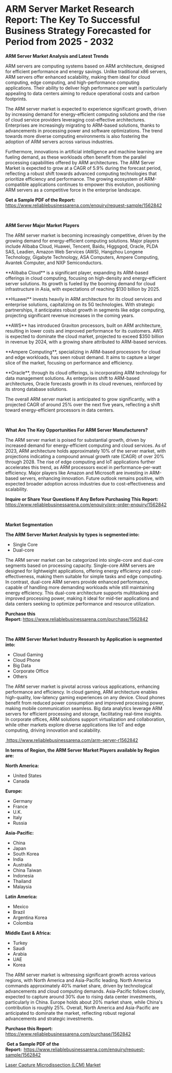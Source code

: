 <p><h1>ARM Server Market Research Report: The Key To Successful Business Strategy Forecasted for Period from 2025 - 2032</h1></p><p><strong>ARM Server Market Analysis and Latest Trends</strong></p>
<p><p>ARM servers are computing systems based on ARM architecture, designed for efficient performance and energy savings. Unlike traditional x86 servers, ARM servers offer enhanced scalability, making them ideal for cloud computing, edge computing, and high-performance computing applications. Their ability to deliver high performance per watt is particularly appealing to data centers aiming to reduce operational costs and carbon footprints.</p><p>The ARM server market is expected to experience significant growth, driven by increasing demand for energy-efficient computing solutions and the rise of cloud service providers leveraging cost-effective architectures. Enterprises are increasingly migrating to ARM-based solutions, thanks to advancements in processing power and software optimizations. The trend towards more diverse computing environments is also fostering the adoption of ARM servers across various industries.</p><p>Furthermore, innovations in artificial intelligence and machine learning are fueling demand, as these workloads often benefit from the parallel processing capabilities offered by ARM architectures. The ARM Server Market is expected to grow at a CAGR of 5.9% during the forecast period, reflecting a robust shift towards advanced computing technologies that prioritize efficiency and performance. The growing ecosystem of ARM-compatible applications continues to empower this evolution, positioning ARM servers as a competitive force in the enterprise landscape.</p></p>
<p><strong>Get a Sample PDF of the Report:&nbsp;</strong> <a href="https://www.reliablebusinessarena.com/enquiry/request-sample/1562842?utm_campaign=2630&utm_medium=2&utm_source=Github&utm_content=ia&utm_term=09032025&utm_id=arm-server">https://www.reliablebusinessarena.com/enquiry/request-sample/1562842</a></p>
<p>&nbsp;</p>
<p><strong>ARM Server Major Market Players</strong></p>
<p><p>The ARM server market is becoming increasingly competitive, driven by the growing demand for energy-efficient computing solutions. Major players include Alibaba Cloud, Huawei, Tencent, Baidu, Higgsgod, Oracle, PLDA SAS, Leadien, Amazon Web Services (AWS), Hangzhou Longene Technology, Gigabyte Technology, ASA Computers, Ampere Computing, Avantek Computer, and NXP Semiconductors.</p><p>**Alibaba Cloud** is a significant player, expanding its ARM-based offerings in cloud computing, focusing on high-density and energy-efficient server solutions. Its growth is fueled by the booming demand for cloud infrastructure in Asia, with expectations of reaching $130 billion by 2025.</p><p>**Huawei** invests heavily in ARM architecture for its cloud services and enterprise solutions, capitalizing on its 5G technologies. With strategic partnerships, it anticipates robust growth in segments like edge computing, projecting significant revenue increases in the coming years.</p><p>**AWS** has introduced Graviton processors, built on ARM architecture, resulting in lower costs and improved performance for its customers. AWS is expected to dominate the cloud market, projected to exceed $350 billion in revenue by 2024, with a growing share attributed to ARM-based services.</p><p>**Ampere Computing**, specializing in ARM-based processors for cloud and edge workloads, has seen robust demand. It aims to capture a larger slice of the market, focusing on performance and efficiency.</p><p>**Oracle**, through its cloud offerings, is incorporating ARM technology for data management solutions. As enterprises shift to ARM-based architectures, Oracle forecasts growth in its cloud revenues, reinforced by its strong database solutions.</p><p>The overall ARM server market is anticipated to grow significantly, with a projected CAGR of around 25% over the next five years, reflecting a shift toward energy-efficient processors in data centers.</p></p>
<p>&nbsp;</p>
<p><strong>What Are The Key Opportunities For ARM Server Manufacturers?</strong></p>
<p><p>The ARM server market is poised for substantial growth, driven by increased demand for energy-efficient computing and cloud services. As of 2023, ARM architecture holds approximately 10% of the server market, with projections indicating a compound annual growth rate (CAGR) of over 20% through 2028. The rise of edge computing and IoT applications further accelerates this trend, as ARM processors excel in performance-per-watt efficiency. Major players like Amazon and Microsoft are investing in ARM-based servers, enhancing innovation. Future outlook remains positive, with expected broader adoption across industries due to cost-effectiveness and scalability.</p></p>
<p><strong>Inquire or Share Your Questions If Any Before Purchasing This Report:</strong> <a href="https://www.reliablebusinessarena.com/enquiry/pre-order-enquiry/1562842?utm_campaign=2630&utm_medium=2&utm_source=Github&utm_content=ia&utm_term=09032025&utm_id=arm-server">https://www.reliablebusinessarena.com/enquiry/pre-order-enquiry/1562842</a></p>
<p>&nbsp;</p>
<p><strong>Market Segmentation</strong></p>
<p><strong>The ARM Server Market Analysis by types is segmented into:</strong></p>
<p><ul><li>Single Core</li><li>Dual-core</li></ul></p>
<p><p>The ARM server market can be categorized into single-core and dual-core segments based on processing capacity. Single-core ARM servers are designed for lightweight applications, offering energy efficiency and cost-effectiveness, making them suitable for simple tasks and edge computing. In contrast, dual-core ARM servers provide enhanced performance, capable of handling more demanding workloads while still maintaining energy efficiency. This dual-core architecture supports multitasking and improved processing power, making it ideal for mid-tier applications and data centers seeking to optimize performance and resource utilization.</p></p>
<p><strong>Purchase this Report:&nbsp;</strong><a href="https://www.reliablebusinessarena.com/purchase/1562842?utm_campaign=2630&utm_medium=2&utm_source=Github&utm_content=ia&utm_term=09032025&utm_id=arm-server">https://www.reliablebusinessarena.com/purchase/1562842</a></p>
<p>&nbsp;</p>
<p><strong>The ARM Server Market Industry Research by Application is segmented into:</strong></p>
<p><ul><li>Cloud Gaming</li><li>Cloud Phone</li><li>Big Data</li><li>Corporate Office</li><li>Others</li></ul></p>
<p><p>The ARM server market is pivotal across various applications, enhancing performance and efficiency. In cloud gaming, ARM architecture enables high-quality, low-latency gaming experiences on any device. Cloud phones benefit from reduced power consumption and improved processing power, making mobile communication seamless. Big data analytics leverage ARM servers for efficient processing and storage, facilitating real-time insights. In corporate offices, ARM solutions support virtualization and collaboration, while other markets explore diverse applications like IoT and edge computing, driving innovation and scalability.</p></p>
<p><a href="https://www.reliablebusinessarena.com/arm-server-r1562842?utm_campaign=2630&utm_medium=2&utm_source=Github&utm_content=ia&utm_term=09032025&utm_id=arm-server">&nbsp;https://www.reliablebusinessarena.com/arm-server-r1562842</a></p>
<p><strong>In terms of Region, the ARM Server Market Players available by Region are:</strong></p>
<p>
    <p> <strong> North America: </strong>
        <ul>
            <li>United States</li>
            <li>Canada</li>
        </ul>
        </p> 
    <p> <strong> Europe: </strong>
        <ul>
            <li>Germany</li>
            <li>France</li>
            <li>U.K.</li>
            <li>Italy</li>
            <li>Russia</li>
        </ul>
        </p> 
    <p> <strong> Asia-Pacific: </strong>
        <ul>
            <li>China</li>
            <li>Japan</li>
            <li>South Korea</li>
            <li>India</li>
            <li>Australia</li>
            <li>China Taiwan</li>
            <li>Indonesia</li>
            <li>Thailand</li>
            <li>Malaysia</li>
        </ul>
        </p> 
    <p> <strong> Latin America: </strong>
        <ul>
            <li>Mexico</li>
            <li>Brazil</li>
            <li>Argentina Korea</li>
            <li>Colombia</li>
        </ul>
        </p> 
    <p> <strong> Middle East & Africa: </strong>
        <ul>
            <li>Turkey</li>
            <li>Saudi</li>
            <li>Arabia</li>
            <li>UAE</li>
            <li>Korea</li>
        </ul>
    </p>
    </p>
<p><p>The ARM server market is witnessing significant growth across various regions, with North America and Asia-Pacific leading. North America commands approximately 40% market share, driven by technological advancements and cloud computing demands. Asia-Pacific follows closely, expected to capture around 30% due to rising data center investments, particularly in China. Europe holds about 20% market share, while China's contribution is roughly 25%. Overall, North America and Asia-Pacific are anticipated to dominate the market, reflecting robust regional advancements and strategic investments.</p></p>
<p><strong>Purchase this Report: </strong><a href="https://www.reliablebusinessarena.com/purchase/1562842?utm_campaign=2630&utm_medium=2&utm_source=Github&utm_content=ia&utm_term=09032025&utm_id=arm-server">https://www.reliablebusinessarena.com/purchase/1562842</a></p>
<p>&nbsp;<strong>Get a Sample PDF of the Report:&nbsp;&nbsp;</strong><a href="https://www.reliablebusinessarena.com/enquiry/request-sample/1562842?utm_campaign=2630&utm_medium=2&utm_source=Github&utm_content=ia&utm_term=09032025&utm_id=arm-server">https://www.reliablebusinessarena.com/enquiry/request-sample/1562842</a></p>
<p><strong></strong></p>
<p><p><a href="https://github.com/rileymgdorcas/Market-Research-Report-List-1/blob/main/laser-capture-microdissection-lcm-market.md?utm_campaign=2630&utm_medium=2&utm_source=Github&utm_content=ia&utm_term=09032025&utm_id=arm-server">Laser Capture Microdissection (LCM) Market</a></p></p>